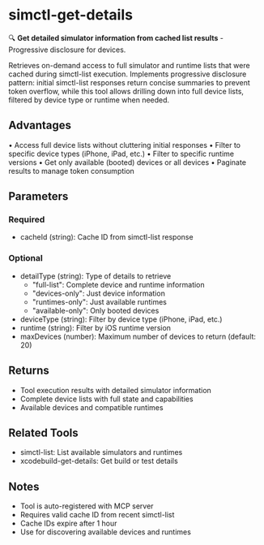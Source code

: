 # simctl-get-details

🔍 **Get detailed simulator information from cached list results** - Progressive disclosure for devices.

Retrieves on-demand access to full simulator and runtime lists that were cached during simctl-list execution. Implements progressive disclosure pattern: initial simctl-list responses return concise summaries to prevent token overflow, while this tool allows drilling down into full device lists, filtered by device type or runtime when needed.

## Advantages

• Access full device lists without cluttering initial responses
• Filter to specific device types (iPhone, iPad, etc.)
• Filter to specific runtime versions
• Get only available (booted) devices or all devices
• Paginate results to manage token consumption

## Parameters

### Required
- cacheId (string): Cache ID from simctl-list response

### Optional
- detailType (string): Type of details to retrieve
  - "full-list": Complete device and runtime information
  - "devices-only": Just device information
  - "runtimes-only": Just available runtimes
  - "available-only": Only booted devices
- deviceType (string): Filter by device type (iPhone, iPad, etc.)
- runtime (string): Filter by iOS runtime version
- maxDevices (number): Maximum number of devices to return (default: 20)

## Returns

- Tool execution results with detailed simulator information
- Complete device lists with full state and capabilities
- Available devices and compatible runtimes

## Related Tools

- simctl-list: List available simulators and runtimes
- xcodebuild-get-details: Get build or test details

## Notes

- Tool is auto-registered with MCP server
- Requires valid cache ID from recent simctl-list
- Cache IDs expire after 1 hour
- Use for discovering available devices and runtimes

